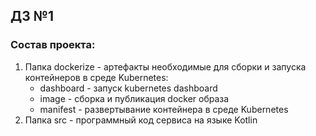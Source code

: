 ## ДЗ №1
### Состав проекта:
1) Папка dockerize - артефакты необходимые для сборки и запуска контейнеров в среде Kubernetes:
   - dashboard - запуск kubernetes dashboard 
   - image - сборка и публикация docker образа
   - manifest - развертывание контейнера в среде Kubernetes
2) Папка src - программный код сервиса на языке Kotlin
